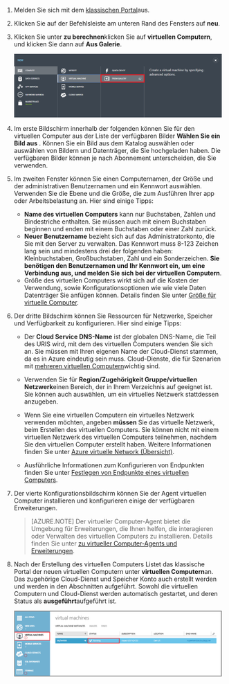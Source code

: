 1. Melden Sie sich mit dem [klassischen Portal](http://manage.windowsazure.com)aus. 

2. Klicken Sie auf der Befehlsleiste am unteren Rand des Fensters auf **neu**.

3. Klicken Sie unter **zu berechnen**klicken Sie auf **virtuellen Computern**, und klicken Sie dann auf **Aus Galerie**.

    ![Navigieren Sie zu der Katalog in der Befehlsleiste](./media/virtual-machines-create-WindowsVM/fromgallery.png)

4. Im erste Bildschirm innerhalb der folgenden können Sie für den virtuellen Computer aus der Liste der verfügbaren Bilder **Wählen Sie ein Bild aus** . Können Sie ein Bild aus dem Katalog auswählen oder auswählen von Bildern und Datenträger, die Sie hochgeladen haben. Die verfügbaren Bilder können je nach Abonnement unterscheiden, die Sie verwenden.

5. Im zweiten Fenster können Sie einen Computernamen, der Größe und der administrativen Benutzernamen und ein Kennwort auswählen. Verwenden Sie die Ebene und die Größe, die zum Ausführen Ihrer app oder Arbeitsbelastung an. Hier sind einige Tipps:

    - **Name des virtuellen Computers** kann nur Buchstaben, Zahlen und Bindestriche enthalten. Sie müssen auch mit einem Buchstaben beginnen und enden mit einem Buchstaben oder einer Zahl zurück.
    - **Neuer Benutzername** bezieht sich auf das Administratorkonto, die Sie mit den Server zu verwalten. Das Kennwort muss 8-123 Zeichen lang sein und mindestens drei der folgenden haben: Kleinbuchstaben, Großbuchstaben, Zahl und ein Sonderzeichen. **Sie benötigen den Benutzernamen und Ihr Kennwort ein, um eine Verbindung aus, und melden Sie sich bei der virtuellen Computern**.
    - Größe des virtuellen Computers wirkt sich auf die Kosten der Verwendung, sowie Konfigurationsoptionen wie wie viele Daten Datenträger Sie anfügen können. Details finden Sie unter [Größe für virtuelle Computer](virtual-machines-windows-sizes.md).

6. Der dritte Bildschirm können Sie Ressourcen für Netzwerke, Speicher und Verfügbarkeit zu konfigurieren. Hier sind einige Tipps:

    - Der **Cloud Service DNS-Name** ist der globalen DNS-Name, die Teil des URIS wird, mit dem des virtuellen Computers wenden Sie sich an. Sie müssen mit Ihren eigenen Name der Cloud-Dienst stammen, da es in Azure eindeutig sein muss. Cloud-Dienste, die für Szenarien mit [mehreren virtuellen Computern](virtual-machines-windows-classic-connect-vms.md)wichtig sind.

    - Verwenden Sie für **Region/Zugehörigkeit Gruppe/virtuellen Netzwerk**einen Bereich, der in Ihrem Verzeichnis auf geeignet ist. Sie können auch auswählen, um ein virtuelles Netzwerk stattdessen anzugeben.

    - Wenn Sie eine virtuellen Computern ein virtuelles Netzwerk verwenden möchten, angeben **müssen** Sie das virtuelle Netzwerk, beim Erstellen des virtuellen Computers. Sie können nicht mit einem virtuellen Netzwerk des virtuellen Computers teilnehmen, nachdem Sie den virtuellen Computer erstellt haben. Weitere Informationen finden Sie unter [Azure virtuelle Network (Übersicht)](virtual-networks-overview.md).
    
    - Ausführliche Informationen zum Konfigurieren von Endpunkten finden Sie unter [Festlegen von Endpunkte eines virtuellen Computers](virtual-machines-windows-classic-setup-endpoints.md).

7. Der vierte Konfigurationsbildschirm können Sie der Agent virtuellen Computer installieren und konfigurieren einige der verfügbaren Erweiterungen.

    >[AZURE.NOTE] Der virtueller Computer-Agent bietet die Umgebung für Erweiterungen, die Ihnen helfen, die interagieren oder Verwalten des virtuellen Computers zu installieren. Details finden Sie unter [zu virtueller Computer-Agents und Erweiterungen](virtual-machines-windows-classic-agents-and-extensions.md).  

8. Nach der Erstellung des virtuellen Computers Listet das klassische Portal der neuen virtuellen Computern unter **virtuellen Computern**an. Das zugehörige Cloud-Dienst und Speicher Konto auch erstellt werden und werden in den Abschnitten aufgeführt. Sowohl die virtuellen Computern und Cloud-Dienst werden automatisch gestartet, und deren Status als **ausgeführt**aufgeführt ist.

    ![Konfigurieren von virtuellen Computer-Agents und die Endpunkte des virtuellen Computers](./media/virtual-machines-create-WindowsVM/vmcreated.png)
